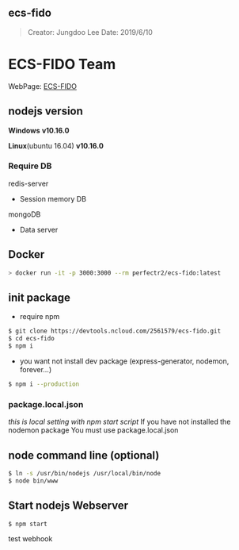 ## ecs-fido
> Creator: Jungdoo Lee
> Date: 2019/6/10

# ECS-FIDO Team
WebPage: [ECS-FIDO](http://www.ecs-fido.com:3000)

## nodejs version
__Windows__ __v10.16.0__

__Linux__(ubuntu 16.04) __v10.16.0__

### Require DB
redis-server
* Session memory DB

mongoDB
* Data server

## Docker 
```bash
> docker run -it -p 3000:3000 --rm perfectr2/ecs-fido:latest
```

## __init package__
* require npm

```bash
$ git clone https://devtools.ncloud.com/2561579/ecs-fido.git	
$ cd ecs-fido
$ npm i
```
* you want not install dev package
(express-generator, nodemon, forever...)
```bash
$ npm i --production
```

### package.local.json
_this is local setting with npm start script_
If you have not installed the nodemon package
You must use package.local.json

## node command line (optional)
```bash
$ ln -s /usr/bin/nodejs /usr/local/bin/node
$ node bin/www
```

## __Start nodejs Webserver__

```bash
$ npm start
```

test webhook
